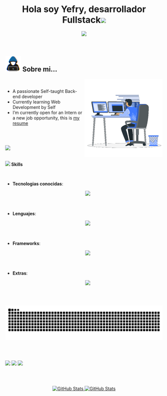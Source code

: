 <h1 align="center"><b>Hola soy Yefry, desarrollador Fullstack</b><img src="https://media.giphy.com/media/hvRJCLFzcasrR4ia7z/giphy.gif" width="35"></h1>
<!--  -->
<p align="center">
  <a href="https://github.com/DenverCoder1/readme-typing-svg"><img src="https://readme-typing-svg.herokuapp.com?font=Time+New+Roman&color=cyan&size=25&center=true&vCenter=true&width=600&height=100&lines=Yefry+Gabriel+Garcia...&hearts;++;Full-Stack+Developer,;Electronics+Student,;Active+Learner/Researcher,;Love+to+learn+new+stuffs..<3"></a>
</p>

<br>
	
## <picture><img src = "https://github.com/0xAbdulKhalid/0xAbdulKhalid/raw/main/assets/mdImages/about_me.gif" width = 50px></picture> **Sobre mi...**

<picture> <img align="right" src="https://github.com/0xAbdulKhalid/0xAbdulKhalid/raw/main/assets/mdImages/Right_Side.gif" width = 250px></picture>

<br>

- A passionate Self-taught Back-end developer
- Currently learning Web Development by Self
- I’m currently open for an Intern or a new job opportunity, this is [my resume](#)

<br><br>

<div><!--skills-->
<img src="https://user-images.githubusercontent.com/73097560/115834477-dbab4500-a447-11eb-908a-139a6edaec5c.gif"><br><br>

<img src="https://media2.giphy.com/media/QssGEmpkyEOhBCb7e1/giphy.gif?cid=ecf05e47a0n3gi1bfqntqmob8g9aid1oyj2wr3ds3mg700bl&rid=giphy.gif" width ="25"><b> Skills</b>

<br>

<p align="center">
  
- **Tecnologias conocidas**:

    <p align="center">
      <a href="https://skillicons.dev">
        <img src="https://skillicons.dev/icons?i=dotnet,html,css,git" />
      </a>
    </p>
    
<br>

- **Lenguajes**:
    
    <p align="center">
      <a href="https://skillicons.dev">
        <img src="https://skillicons.dev/icons?i=cpp,cs,js" />
      </a>
    </p>

<br>   
    
- **Frameworks**:

   <p align="center">
      <a href="https://skillicons.dev">
        <img src="https://skillicons.dev/icons?i=bootstrap,tailwind" />
      </a>
    </p>

<br>

- **Extras**:

   <p align="center">
      <a href="https://skillicons.dev">
        <img src="https://skillicons.dev/icons?i=arduino,github,vscode,debian" />
      </a>
    </p>

</p>
</div>

<br><br>

<div><!--Images-->
	<picture>
	  <source media="(prefers-color-scheme: dark)" srcset="https://raw.githubusercontent.com/huiishan99/huiishan99/output/github-contribution-grid-snake-dark.svg">
	  <source media="(prefers-color-scheme: light)" srcset="https://raw.githubusercontent.com/huiishan99/huiishan99/output/github-contribution-grid-snake.svg">
	  <img alt="github contribution grid snake animation" src="https://raw.githubusercontent.com/huiishan99/huiishan99/output/github-contribution-grid-snake.svg">
	</picture>
	
<br><br>
	
<img src="https://user-images.githubusercontent.com/74038190/225813708-98b745f2-7d22-48cf-9150-083f1b00d6c9.gif" width="500">
<img src="https://www.google.com/urlsa=i&url=https%3A%2F%2Fcl.pinterest.com%2Fpin%2F480266747741772956%2F%3Famp_client_id%3DCLIENT_ID%2528_%2529%26from_amp_pin_page%3Dtrue%26mweb_unauth_id%3D%257B%257Bdefault.session%257D%257D&psig=AOvVaw1O1tDREELOTFOThmxAznra&ust=1719511299674000&source=images&cd=vfe&opi=89978449&ved=0CBAQjRxqFwoTCLjS3_Ts-YYDFQAAAAAdAAAAABAE">
<img src="https://user-images.githubusercontent.com/74038190/212284158-e840e285-664b-44d7-b79b-e264b5e54825.gif" width="1000">
</div>

<br><br>

<div><!--Repositories-->
  <p align="center">
	<a href="https://github.com/7oSkaaa/LeetCode_DailyChallenge_2023">
      		<img src="https://github-readme-stats.vercel.app/api/pin/?username=7oSkaaa&repo=LeetCode_DailyChallenge_2023&theme=tokyonight" alt="GitHub Stats" />
    	</a>
	<a href="https://github.com/7oSkaaa/Ahmed-Hossam">
      		<img src="https://github-readme-stats.vercel.app/api/pin/?username=7oSkaaa&repo=Ahmed-Hossam&theme=tokyonight" alt="GitHub Stats" />
    	</a>
  </p>
</div>
